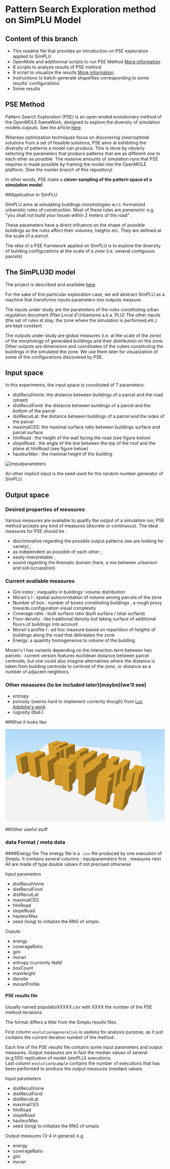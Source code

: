 # Pattern Search Exploration method on SimPLU Model

## Content of this branch 

+ This readme file that provides an introduction on PSE exploration applied to SimPLU
+ OpenMole and additionnal scripts to run PSE Method [More information](https://github.com/SimPLU3D/simplu3D-openmole/blob/results_pse/HOWTO_PSE_Simplu/README.md)
+ R scripts to analyze results of PSE method
+ R script to visualize the results [More information](https://github.com/SimPLU3D/simplu3D-openmole/tree/results_pse/visuPSE)
+ Instructions to batch-generate shapefiles corresponding to some results' configurations
+ Some results 




## PSE Method 
Pattern Search Exploration (PSE) is an open-ended evolutionary method of the OpenMOLE frameWork, designed to explore the diversity of simulation models outputs. See the article [here](http://journals.plos.org/plosone/article?id=10.1371/journal.pone.0138212)

Whereas optimization techniques focus on discovering (near)optimal solutions from a set of feasible solutions, PSE aims at exhibiting the diversity of patterns a model can produce.
This is done by cleverly selecting the parameters that produce patterns that are as different one to each other as possible.
The massive amounts of simulation runs that PSE requires is made possible by framing the model into the OpenMOLE platform. (See the master branch of this repository)

In other words, PSE make a **clever sampling of the pattern space of a simulation model**.

##Application to SimPLU

SimPLU aims at simulating buildings morphologies w.r.t. formalized urbanistic rules of construction.
Most of these rules are *parametric* e.g. "you shall not build your house within 2 meters of the road" . 

These parameters have a direct influence on the shape of possible buildings as the rules affect their volumes, heights etc. They are defined at the scale of a *parcel*.

The idea of a PSE framework applied on SimPLU is to explore the diversity of building configurations at the scale of a *zone* (i.e. several contiguous parcels)



## The SimPLU3D model

The project is described and available [here](https://github.com/SimPLU3D/simplu3D)

For the sake of this particular exploration case, we will abstract SimPLU as a machine that transforms inputs parameters into outputs measure.

The inputs under study are the parameters of the rules constituting urban regulation document (Plan Local d'Urbanisme a.k.a. PLU)
The other inputs (the set of rules at play, the zone where the simulation is performed,etc.) are kept constant.

The outputs under study are global measures (i.e. at the scale of the zone) of the morphology of generated buildings and their distribution on the zone. 
Other outputs are dimensions and coordinates of the cubes constituting the buildings in the simulated the zone. We use them later for visualization of some of the configurations discovered by PSE.

## Input space

In this experiments, the input space is constituted of 7 parameters:

+ distReculVoirie: the distance between buildings of a parcel and the road (street)
+ distReculFond: the distance between buildings of a parcel and the bottom of the parcel
+ distReculLat: the distance between buildings of a parcel and the sides of the parcel
+ maximalCES: the maximal surface ratio  between buildings surface and parcel surface
+ hIniRoad : the height of the wall facing the road (see figure below)
+ slopeRoad : the angle of the line between the top of the roof and the plane at hIniRoad (see figure below)
+ hauteurMax : the maximal height of the building

![imputparameters](./readme_images/schema_param_input.png)


An other implicit input is the seed used for the random number generator of SimPLU.


## Output space 


### Desired properties of measures

Various measures are available to qualify the output of a simulation run; PSE method accepts any kind of measures (discrete or continuous). The ideal measures for PSE should be : 

+ discriminative regarding the possible output patterns (we are looking for variety) ;
+ as independent as possible of each other ;
+ easily interpretable  ;
+ sound regarding the thematic domain (here, a mix between urbanism and soil occupation).
 


### Current available measures


+ Gini index ; inequality in buildings' volume distribution
+ Moran's I :  spatial autocorrelation of volume among parcels of the zone
+ Number of box : number of boxes constituting buildings , a rough proxy towards configuration visual complexity
+ Coverage ratio : built surface ratio  (built surface / total surface)
+ Floor density : like traditional density but taking surface of additional floors of buildings into account
+ Moran's profile  I : *ad hoc* measure based on repartition of heights of buildings along the road that delineates the zone. 
+ Energy: a quantity homogeneous to volume of the building


Moran's I has variants depending on the interaction term between two parcels : current version features euclidean distance between parcel centroids, but one could also imagine alternatives where the distance is taken from building centroids to centroid of the zone, or distance as a number of adjacent neighbors. 

### Other measures (to be included later)(maybe)(we'll see)

+ entropy 
+ porosity (seems hard to implement correctly though) from [Luc Adolphe's work](http://epb.sagepub.com/content/28/2/183.short) 
+ rugosity (Ibid.)


##What it looks like

![screenshot](./readme_images/screenshot.png)

##Other useful stuff 
### data Format / meta data

####Energy file 
The energy file is a `.csv` file produced by one execution of Simplu.
It contains several columns : inputparameters first , measures next
All are made of type double values if not precised otherwise

Input parameters
+ distReculVoirie
+ distReculFond 
+ distReculLat 
+ maximalCES 
+ hIniRoad 
+ slopeRoad 
+ hauteurMax 
+ seed (long) to initialize the RNG of simplu
 

Ouputs 
 + energy
 + coverageRatio
 + gini
 + moran 
 + entropy (currently NaN)
 + boxCount
 + maxHeight
 + densite
 + moranProfile

#### PSE results file 
Usually named populatioXXXXX.csv with XXXX the number of the PSE method iterations.

The format differs a little from the Simplu results files.

First column `evolution$generation` is useless for analysis purpose, as it just contains the current iteration number of the method.

Each line of the PSE results file contains some input parameters and output measures. 
Output measures are in fact the median values of several (e.g.100) replication of model (simPLU) executions.  
Last column `evolution$sample` contains the number of executions that has been performed to produce the output measures (median) values. 


Input parameters
+ distReculVoirie
+ distReculFond 
+ distReculLat 
+ maximalCES 
+ hIniRoad 
+ slopeRoad 
+ hauteurMax 
+ seed (long) to initialize the RNG of simplu
 
Output measures (3-4 in general)
e.g. 
 + energy
 + coverageRatio
 + gini
 + moran 



